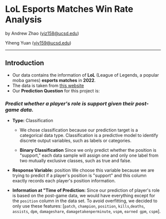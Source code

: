 # LoL Esports Matches Win Rate Analysis
by Andrew Zhao (yiz158@ucsd.edu)

Yiheng Yuan (yiy159@ucsd.edu)

___
## Introduction
- Our data contains the information of **LoL** (League of Legends, a popular moba games) **esports matches** in **2022**.
- The data is taken from [this website](https://oracleselixir.com/tools/downloads)
- Our **Prediction Question** for this project is:

### *Predict whether a player's role is support given their post-game data.* 

- **Type:** Classification
    - We chose classification because our prediction target is a categorical data type. Classification is a predictive model to identify discrete output variables, such as labels or categories.

    - **Binary Classification**
    Since we only predict whether the position is "support," each data sample will assign one and only one label from two mutually exclusive classes, such as true and false.

- **Response Variable:** position
    We choose this variable because we are trying to predict if a player's position is "support" and this column exactly records each player's position information.

- **Information at "Time of Prediction:**
    Since our prediction of player's role is based on the post-game data, we would have everything except for the `position` column in the data set. To avoid overfitting, we decided to only use these features: [`patch`, `champion`, `position`, `kills`,`deaths`, `assists`, `dpm`, `damageshare`, `damagetakenperminute`, `vspm`, `earned gpm`, `cspm`].


